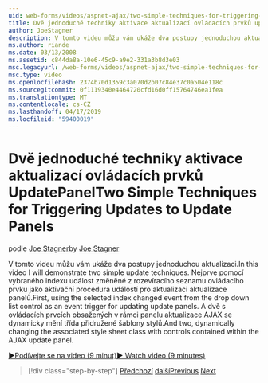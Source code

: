 ```yaml
---
uid: web-forms/videos/aspnet-ajax/two-simple-techniques-for-triggering-updates-to-update-panels
title: Dvě jednoduché techniky aktivace aktualizací ovládacích prvků updatepanels | Dokumentace Microsoftu
author: JoeStagner
description: V tomto videu můžu vám ukáže dva postupy jednoduchou aktualizaci. Nejprve pomocí vybraného indexu událost změněné z rozevíracího seznamu ovládacího prvku jako události trig...
ms.author: riande
ms.date: 03/13/2008
ms.assetid: c844da8a-10e6-45c9-a9e2-331a3b8d3e03
msc.legacyurl: /web-forms/videos/aspnet-ajax/two-simple-techniques-for-triggering-updates-to-update-panels
msc.type: video
ms.openlocfilehash: 2374b70d1359c3a070d2b07c84e37c0a504e118c
ms.sourcegitcommit: 0f1119340e4464720cfd16d0ff15764746ea1fea
ms.translationtype: MT
ms.contentlocale: cs-CZ
ms.lasthandoff: 04/17/2019
ms.locfileid: "59400019"
---
```

# <a name="two-simple-techniques-for-triggering-updates-to-update-panels"></a><span data-ttu-id="24b9a-104">Dvě jednoduché techniky aktivace aktualizací ovládacích prvků UpdatePanel</span><span class="sxs-lookup"><span data-stu-id="24b9a-104">Two Simple Techniques for Triggering Updates to Update Panels</span></span>

<span data-ttu-id="24b9a-105">podle [Joe Stagner](https://github.com/JoeStagner)</span><span class="sxs-lookup"><span data-stu-id="24b9a-105">by [Joe Stagner](https://github.com/JoeStagner)</span></span>

<span data-ttu-id="24b9a-106">V tomto videu můžu vám ukáže dva postupy jednoduchou aktualizaci.</span><span class="sxs-lookup"><span data-stu-id="24b9a-106">In this video I will demonstrate two simple update techniques.</span></span> <span data-ttu-id="24b9a-107">Nejprve pomocí vybraného indexu událost změněné z rozevíracího seznamu ovládacího prvku jako aktivační procedura událostí pro aktualizaci aktualizace panelů.</span><span class="sxs-lookup"><span data-stu-id="24b9a-107">First, using the selected index changed event from the drop down list control as an event trigger for updating update panels.</span></span> <span data-ttu-id="24b9a-108">A dvě s ovládacích prvcích obsažených v rámci panelu aktualizace AJAX se dynamicky mění třída přidružené šablony stylů.</span><span class="sxs-lookup"><span data-stu-id="24b9a-108">And two, dynamically changing the associated style sheet class with controls contained within the AJAX update panel.</span></span>

[<span data-ttu-id="24b9a-109">&#9654;Podívejte se na video (9 minut)</span><span class="sxs-lookup"><span data-stu-id="24b9a-109">&#9654; Watch video (9 minutes)</span></span>](https://channel9.msdn.com/Blogs/ASP-NET-Site-Videos/two-simple-techniques-for-triggering-updates-to-update-panels)

> [!div class="step-by-step"]
> <span data-ttu-id="24b9a-110">[Předchozí](how-do-i-retrieve-values-from-server-side-ajax-controls.md)
> [další](use-aspnet-ajax-cascading-drop-down-control-to-access-a-database.md)</span><span class="sxs-lookup"><span data-stu-id="24b9a-110">[Previous](how-do-i-retrieve-values-from-server-side-ajax-controls.md)
[Next](use-aspnet-ajax-cascading-drop-down-control-to-access-a-database.md)</span></span>
